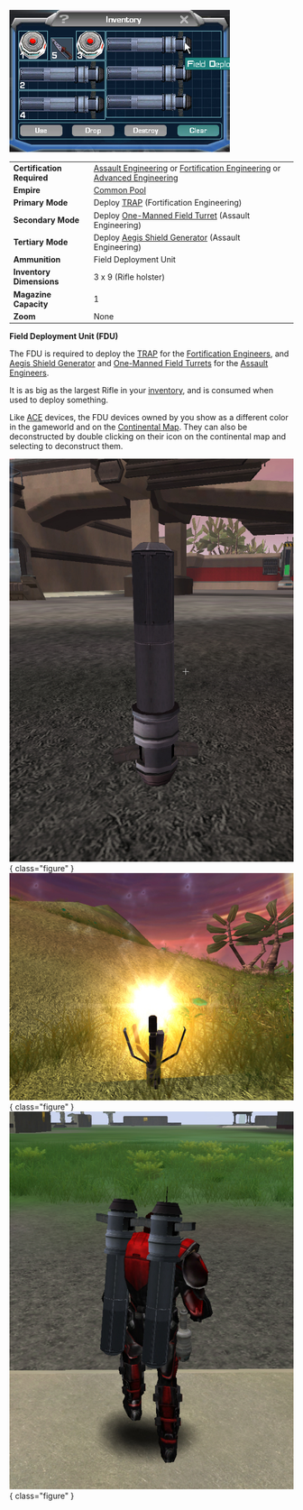 ![](../images/FDUInventory.jpg "FDUInventory.jpg")

|                            |                                                                                                                                                                                                                     |
| -------------------------- | ------------------------------------------------------------------------------------------------------------------------------------------------------------------------------------------------------------------- |
| **Certification Required** | [Assault Engineering](../certifications/Assault_Engineering.md) or [Fortification Engineering](../certifications/Fortification_Engineering.md) or [Advanced Engineering](../certifications/Advanced_Engineering.md) |
| **Empire**                 | [Common Pool](../terminology/Common_Pool.md)                                                                                                                                                                        |
| **Primary Mode**           | Deploy [TRAP](Tactical_Resonance_Area_Protection.md) (Fortification Engineering)                                                                                                                                    |
| **Secondary Mode**         | Deploy [One-Manned Field Turret](One-Manned_Field_Turret.md) (Assault Engineering)                                                                                                                                  |
| **Tertiary Mode**          | Deploy [Aegis Shield Generator](Aegis_Shield_Generator.md) (Assault Engineering)                                                                                                                                    |
| **Ammunition**             | Field Deployment Unit                                                                                                                                                                                               |
| **Inventory Dimensions**   | 3 x 9 (Rifle holster)                                                                                                                                                                                               |
| **Magazine Capacity**      | 1                                                                                                                                                                                                                   |
| **Zoom**                   | None                                                                                                                                                                                                                |

**Field Deployment Unit (FDU)**

The FDU is required to deploy the [TRAP](Tactical_Resonance_Area_Protection.md)
for the
[Fortification Engineers](../certifications/Fortification_Engineering.md), and
[Aegis Shield Generator](Aegis_Shield_Generator.md) and
[One-Manned Field Turrets](One-Manned_Field_Turret.md) for the
[Assault Engineers](../certifications/Assault_Engineering.md).

It is as big as the largest Rifle in your
[inventory](../terminology/Inventory.md), and is consumed when used to deploy
something.

Like [ACE](Adaptive_Construction_Engine.md) devices, the FDU devices owned by
you show as a different color in the gameworld and on the
[Continental Map](../terminology/Continental_Map.md). They can also be deconstructed by
double clicking on their icon on the continental map and selecting to
deconstruct them.

![](../images/FDU.jpg){ class="figure" } ![](../images/FDUConstructing.jpg){ class="figure" } ![Soldier carrying 2 FDU's](../images/FDUCarry.jpg){ class="figure" }
